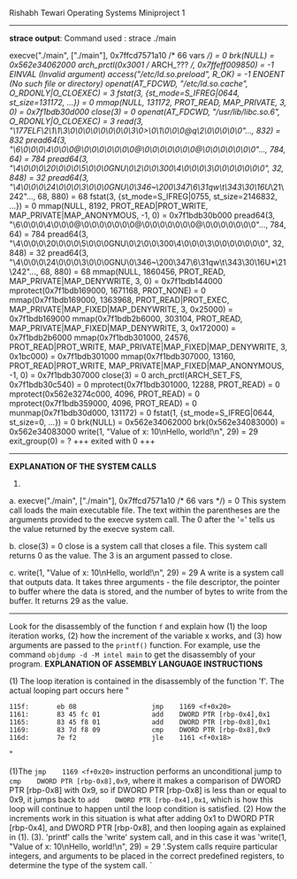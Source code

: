 Rishabh Tewari
Operating Systems Miniproject 1

-------------------------------------
**strace output**:
Command used : strace ./main

execve("./main", ["./main"], 0x7ffcd7571a10 /* 66 vars */) = 0
brk(NULL)                               = 0x562e34062000
arch_prctl(0x3001 /* ARCH_??? */, 0x7ffeff009850) = -1 EINVAL (Invalid argument)
access("/etc/ld.so.preload", R_OK)      = -1 ENOENT (No such file or directory)
openat(AT_FDCWD, "/etc/ld.so.cache", O_RDONLY|O_CLOEXEC) = 3
fstat(3, {st_mode=S_IFREG|0644, st_size=131172, ...}) = 0
mmap(NULL, 131172, PROT_READ, MAP_PRIVATE, 3, 0) = 0x7f1bdb30d000
close(3)                                = 0
openat(AT_FDCWD, "/usr/lib/libc.so.6", O_RDONLY|O_CLOEXEC) = 3
read(3, "\177ELF\2\1\1\3\0\0\0\0\0\0\0\0\3\0>\0\1\0\0\0@q\2\0\0\0\0\0"..., 832) = 832
pread64(3, "\6\0\0\0\4\0\0\0@\0\0\0\0\0\0\0@\0\0\0\0\0\0\0@\0\0\0\0\0\0\0"..., 784, 64) = 784
pread64(3, "\4\0\0\0\20\0\0\0\5\0\0\0GNU\0\2\0\0\300\4\0\0\0\3\0\0\0\0\0\0\0", 32, 848) = 32
pread64(3, "\4\0\0\0\24\0\0\0\3\0\0\0GNU\0\346~\200\347\6\31qw\t\343\30\16U*\21\242"..., 68, 880) = 68
fstat(3, {st_mode=S_IFREG|0755, st_size=2146832, ...}) = 0
mmap(NULL, 8192, PROT_READ|PROT_WRITE, MAP_PRIVATE|MAP_ANONYMOUS, -1, 0) = 0x7f1bdb30b000
pread64(3, "\6\0\0\0\4\0\0\0@\0\0\0\0\0\0\0@\0\0\0\0\0\0\0@\0\0\0\0\0\0\0"..., 784, 64) = 784
pread64(3, "\4\0\0\0\20\0\0\0\5\0\0\0GNU\0\2\0\0\300\4\0\0\0\3\0\0\0\0\0\0\0", 32, 848) = 32
pread64(3, "\4\0\0\0\24\0\0\0\3\0\0\0GNU\0\346~\200\347\6\31qw\t\343\30\16U*\21\242"..., 68, 880) = 68
mmap(NULL, 1860456, PROT_READ, MAP_PRIVATE|MAP_DENYWRITE, 3, 0) = 0x7f1bdb144000
mprotect(0x7f1bdb169000, 1671168, PROT_NONE) = 0
mmap(0x7f1bdb169000, 1363968, PROT_READ|PROT_EXEC, MAP_PRIVATE|MAP_FIXED|MAP_DENYWRITE, 3, 0x25000) = 0x7f1bdb169000
mmap(0x7f1bdb2b6000, 303104, PROT_READ, MAP_PRIVATE|MAP_FIXED|MAP_DENYWRITE, 3, 0x172000) = 0x7f1bdb2b6000
mmap(0x7f1bdb301000, 24576, PROT_READ|PROT_WRITE, MAP_PRIVATE|MAP_FIXED|MAP_DENYWRITE, 3, 0x1bc000) = 0x7f1bdb301000
mmap(0x7f1bdb307000, 13160, PROT_READ|PROT_WRITE, MAP_PRIVATE|MAP_FIXED|MAP_ANONYMOUS, -1, 0) = 0x7f1bdb307000
close(3)                                = 0
arch_prctl(ARCH_SET_FS, 0x7f1bdb30c540) = 0
mprotect(0x7f1bdb301000, 12288, PROT_READ) = 0
mprotect(0x562e3274c000, 4096, PROT_READ) = 0
mprotect(0x7f1bdb359000, 4096, PROT_READ) = 0
munmap(0x7f1bdb30d000, 131172)          = 0
fstat(1, {st_mode=S_IFREG|0644, st_size=0, ...}) = 0
brk(NULL)                               = 0x562e34062000
brk(0x562e34083000)                     = 0x562e34083000
write(1, "Value of x: 10\nHello, world!\n", 29) = 29
exit_group(0)                           = ?
+++ exited with 0 +++

------------------------------------------------------------
**EXPLANATION OF THE SYSTEM CALLS**

1. 
a. execve("./main", ["./main"], 0x7ffcd7571a10 /* 66 vars */) = 0
    This system call loads the main executable file. The text within the parentheses are the arguments provided to the execve system call. The 0 after the '=' tells us the value returned by the execve system call.

b. close(3)                                = 0
  close is a system call that closes a file. This system call returns 0 as the value. The 3 is an argument passed to close.

c. write(1, "Value of x: 10\nHello, world!\n", 29) = 29
A write is a system call that outputs data. It takes three arguments - the file descriptor, the pointer to buffer where the data is stored, and the number of bytes to write from the buffer. It returns 29 as the value. 

------------------------------------------------------------
 Look for the disassembly of the function `f` and explain how (1) the loop iteration works, (2) how the increment of the variable x works, and (3) how arguments are passed to the ``printf()`` function. For example, use the command `objdump -d -M intel main` to get the disassembly of your program.
**EXPLANATION OF ASSEMBLY LANGUAGE INSTRUCTIONS**

(1) The loop iteration is contained in the disassembly of the function 'f'. The actual looping part occurs here "

    115f:       eb 08                   jmp    1169 <f+0x20>
    1161:       83 45 fc 01             add    DWORD PTR [rbp-0x4],0x1
    1165:       83 45 f8 01             add    DWORD PTR [rbp-0x8],0x1
    1169:       83 7d f8 09             cmp    DWORD PTR [rbp-0x8],0x9
    116d:       7e f2                   jle    1161 <f+0x18>
"

(1)The `jmp    1169 <f+0x20>` instruction performs an unconditional jump to `cmp    DWORD PTR [rbp-0x8],0x9`, where it makes a comparison of DWORD PTR [rbp-0x8] with 0x9, so if DWORD PTR [rbp-0x8] is less than or equal to 0x9, it jumps back to `add    DWORD PTR [rbp-0x4],0x1`, which is how this loop will continue to happen until the loop condition is satisfied. 
(2) How the increments work in this situation is what after adding 0x1 to DWORD PTR [rbp-0x4], and DWORD PTR [rbp-0x8], and then looping again as explained in (1).
(3). 'printf' calls the 'write' system call, and in this case it was 'write(1, "Value of x: 10\nHello, world!\n", 29) = 29
'.System calls require particular integers, and arguments to be placed in the correct predefined registers, to determine the type of the system call. 
`
